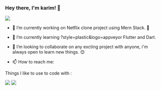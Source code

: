 ### Hey there, I'm karim! 👋


<p align=”center”>
<a href=”LinkedIn profile URL”>
<img src=”https://img.shields.io/badge/LinkedIn-blue?style=flat&logo=linkedin&labelColor=blue">
</a>
</p>
                                                                                                                                                                                    
                                                                                              




                                                                                             
- 🔭 I’m currently working on Netflix clone project using Mern Stack. 🎥 
- 🌱 I’m currently learning ?style=plastic&logo=appveyor Flutter and Dart.
- 👯 I’m looking to collaborate on any excting project with anyone, i'm always open to learn new things. 😊 

- 📫 How to reach me: 


Things I like to use to code with :
                                                                                              
<img src="https://img.shields.io/badge/Python-3776AB?style=for-the-badge&logo=python&logoColor=white" />
<img src="https://img.shields.io/badge/HTML5-E34F26?style=for-the-badge&logo=html5&logoColor=white" />                                                                                                   
                                                                                                     
